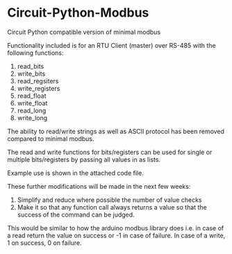 # Circuit-Python-Modbus
Circuit Python compatible version of minimal modbus

Functionality included is for an RTU Client (master) over RS-485 with the following functions:

1) read_bits
2) write_bits
3) read_regsiters
4) write_registers
5) read_float
6) write_float
7) read_long
8) write_long

The ability to read/write strings as well as ASCII protocol has been removed compared to minimal modbus.

The read and write functions for bits/registers can be used for single or multiple bits/registers by passing all values in as lists.

Example use is shown in the attached code file.

These further modifications will be made in the next few weeks:

1) Simplify and reduce where possible the number of value checks
2) Make it so that any function call always returns a value so that the success of the command can be judged.  

This would be similar to how the arduino modbus library does i.e. in case of a read return the value on success or -1 in case of failure.  In case of a write, 1 on success, 0 on failure.  
